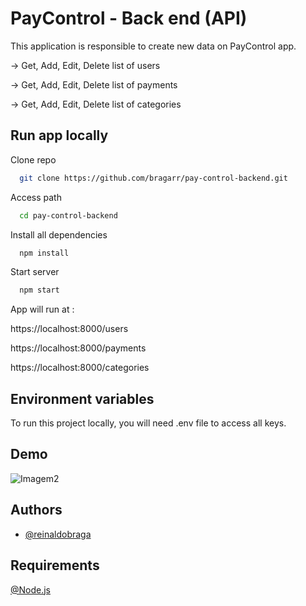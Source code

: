 # PayControl - Back end (API)

This application is responsible to create new data on PayControl app.

-> Get, Add, Edit, Delete list of users

-> Get, Add, Edit, Delete list of payments

-> Get, Add, Edit, Delete list of categories


## Run app locally

Clone repo

```bash
  git clone https://github.com/bragarr/pay-control-backend.git
```

Access path

```bash
  cd pay-control-backend
```

Install all dependencies

```bash
  npm install
```

Start server

```bash
  npm start
```

App will run at :

https://localhost:8000/users

https://localhost:8000/payments

https://localhost:8000/categories  

## Environment variables

To run this project locally, you will need .env file to access all keys.



## Demo

![Imagem2](https://user-images.githubusercontent.com/108424896/219873503-14b764bd-4698-45db-af38-483400937fb5.png)


## Authors

- [@reinaldobraga](https://www.github.com/bragarr)


## Requirements

[@Node.js](https://nodejs.org/en/)
